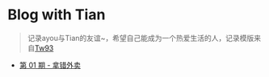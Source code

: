# Blog with Tian

> 记录ayou与Tian的友谊~，希望自己能成为一个热爱生活的人，记录模版来自[Tw93](https://github.com/tw93/weekly)

- [第 01 期 - 拿错外卖](https://blog-about-tian.vercel.app/posts/01-拿错外卖)
